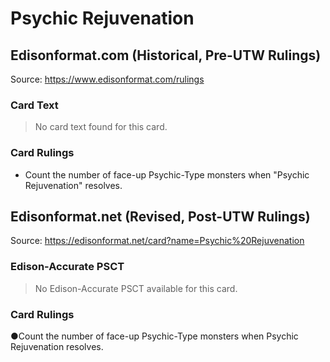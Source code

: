 # Psychic Rejuvenation

## Edisonformat.com (Historical, Pre-UTW Rulings)

Source: https://www.edisonformat.com/rulings

### Card Text

> No card text found for this card.

### Card Rulings

*   Count the number of face-up Psychic-Type monsters when "Psychic Rejuvenation" resolves.

## Edisonformat.net (Revised, Post-UTW Rulings)

Source: https://edisonformat.net/card?name=Psychic%20Rejuvenation

### Edison-Accurate PSCT

> No Edison-Accurate PSCT available for this card.

### Card Rulings

●Count the number of face-up Psychic-Type monsters when Psychic Rejuvenation resolves.
            